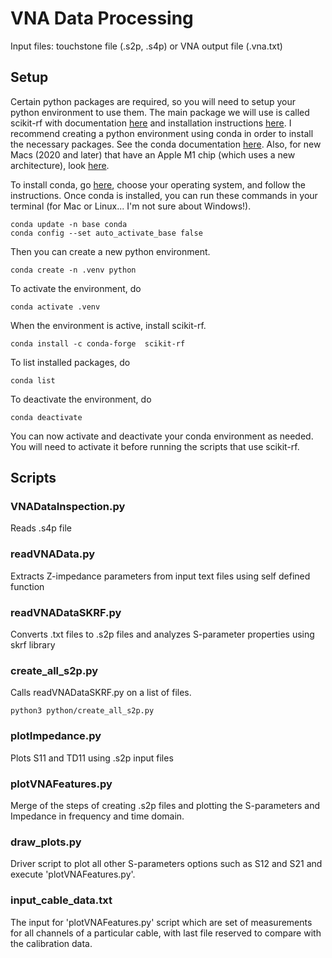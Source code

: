 # VNA Data Processing

Input files: touchstone file (.s2p, .s4p) or VNA output file (.vna.txt)

## Setup

Certain python packages are required, so you will need to setup your python environment to use them.
The main package we will use is called scikit-rf with documentation [here](https://scikit-rf.readthedocs.io/en/latest/index.html) and installation instructions [here](https://scikit-rf.readthedocs.io/en/latest/tutorials/Installation.html).
I recommend creating a python environment using conda in order to install the necessary packages.
See the conda documentation [here](https://conda.io/projects/conda/en/latest/user-guide/getting-started.html).
Also, for new Macs (2020 and later) that have an Apple M1 chip (which uses a new architecture), look [here](https://www.jimbobbennett.io/installing-scikit-learn-on-an-apple-m1/).

To install conda, go [here](https://docs.conda.io/projects/continuumio-conda/en/latest/user-guide/install/index.html), choose your operating system, and follow the instructions.
Once conda is installed, you can run these commands in your terminal (for Mac or Linux... I'm not sure about Windows!).
```
conda update -n base conda
conda config --set auto_activate_base false
```
Then you can create a new python environment.
```
conda create -n .venv python
```
To activate the environment, do
```
conda activate .venv
```
When the environment is active, install scikit-rf.
```
conda install -c conda-forge  scikit-rf
```
To list installed packages, do
```
conda list
```
To deactivate the environment, do
```
conda deactivate
```
You can now activate and deactivate your conda environment as needed.
You will need to activate it before running the scripts that use scikit-rf.

## Scripts

### VNADataInspection.py
Reads .s4p file

### readVNAData.py
Extracts Z-impedance parameters from input text files using self defined function

### readVNADataSKRF.py
Converts .txt files to .s2p files and analyzes S-parameter properties using skrf library

### create_all_s2p.py
Calls readVNADataSKRF.py on a list of files.
```
python3 python/create_all_s2p.py
```

### plotImpedance.py
Plots S11 and TD11 using .s2p input files

### plotVNAFeatures.py
Merge of the steps of creating .s2p files and plotting the S-parameters and Impedance in frequency and time domain. 

### draw_plots.py 
Driver script to plot all other S-parameters options such as S12 and S21 and execute 'plotVNAFeatures.py'. 

### input_cable_data.txt
The input for 'plotVNAFeatures.py' script which are set of measurements for all channels of a particular cable, with last file reserved to compare with the calibration data. 

